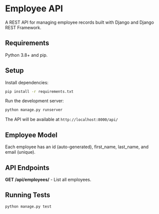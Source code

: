 # Employee API

A REST API for managing employee records built with Django and Django REST Framework.

## Requirements

Python 3.8+ and pip.

## Setup

Install dependencies:

```bash
pip install -r requirements.txt
```

Run the development server:

```bash
python manage.py runserver
```

The API will be available at `http://localhost:8000/api/`

## Employee Model

Each employee has an id (auto-generated), first_name, last_name, and email (unique).

## API Endpoints

**GET /api/employees/** - List all employees.

## Running Tests

```bash
python manage.py test
```

